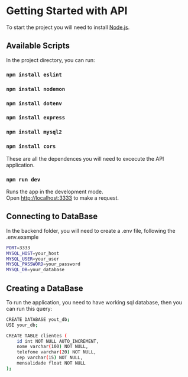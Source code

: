 # Getting Started with API

To start the project you will need to install [Node.js](https://nodejs.org/en).

## Available Scripts

In the project directory, you can run:

### `npm install eslint`
### `npm install nodemon`
### `npm install dotenv`
### `npm install express`
### `npm install mysql2`
### `npm install cors`

These are all the dependences you will need to excecute the API application.

### `npm run dev`

Runs the app in the development mode.\
Open [http://localhost:3333](http://localhost:3333) to make a request.


## Connecting to DataBase

In the backend folder, you will need to create a .env file, following the .env.example

``` bash
PORT=3333
MYSQL_HOST=your_host
MYSQL_USER=your_user
MYSQL_PASSWORD=your_password
MYSQL_DB=your_database
```

## Creating a DataBase

To run the application, you need to have working sql database, then you can run this query:

```bash
CREATE DATABASE yout_db;
USE your_db;

CREATE TABLE clientes (
    id int NOT NULL AUTO_INCREMENT,
    nome varchar(100) NOT NULL,
    telefone varchar(20) NOT NULL,
    cep varchar(15) NOT NULL,
    mensalidade float NOT NULL
);
```
